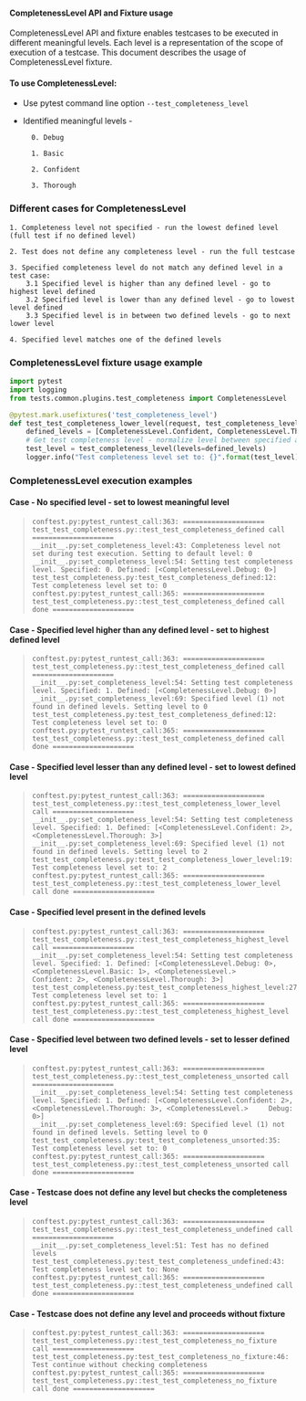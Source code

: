 #### CompletenessLevel API and Fixture usage
CompletenessLevel API and fixture enables testcases to be executed in different meaningful levels.
Each level is a representation of the scope of execution of a testcase. This document describes the usage of CompletenessLevel fixture.

#### To use CompletenessLevel:
- Use pytest command line option ```--test_completeness_level```
- Identified meaningful levels - 
        
        0. Debug
        
        1. Basic
        
        2. Confident
        
        3. Thorough

### Different cases for CompletenessLevel

    1. Completeness level not specified - run the lowest defined level (full test if no defined level)

    2. Test does not define any completeness level - run the full testcase
    
    3. Specified completeness level do not match any defined level in a test case:
        3.1 Specified level is higher than any defined level - go to highest level defined
        3.2 Specified level is lower than any defined level - go to lowest level defined
        3.3 Specified level is in between two defined levels - go to next lower level
    
    4. Specified level matches one of the defined levels

### CompletenessLevel fixture usage example
```python
import pytest
import logging
from tests.common.plugins.test_completeness import CompletenessLevel

@pytest.mark.usefixtures('test_completeness_level')
def test_test_completeness_lower_level(request, test_completeness_level):
    defined_levels = [CompletenessLevel.Confident, CompletenessLevel.Thorough]
    # Get test completeness level - normalize level between specified and defined level
    test_level = test_completeness_level(levels=defined_levels)
    logger.info("Test completeness level set to: {}".format(test_level))
```

### CompletenessLevel execution examples

#### Case - No specified level - set to lowest meaningful level
>     conftest.py:pytest_runtest_call:363: ==================== test_test_completeness.py::test_test_completeness_defined call ====================
>     __init__.py:set_completeness_level:43: Completeness level not set during test execution. Setting to default level: 0
>     __init__.py:set_completeness_level:54: Setting test completeness level. Specified: 0. Defined: [<CompletenessLevel.Debug: 0>]
>     test_test_completeness.py:test_test_completeness_defined:12: Test completeness level set to: 0
>     conftest.py:pytest_runtest_call:365: ==================== test_test_completeness.py::test_test_completeness_defined call done ====================

#### Case - Specified level higher than any defined level - set to highest defined level
>     conftest.py:pytest_runtest_call:363: ==================== test_test_completeness.py::test_test_completeness_defined call ====================
>     __init__.py:set_completeness_level:54: Setting test completeness level. Specified: 1. Defined: [<CompletenessLevel.Debug: 0>]
>     __init__.py:set_completeness_level:69: Specified level (1) not found in defined levels. Setting level to 0
>     test_test_completeness.py:test_test_completeness_defined:12: Test completeness level set to: 0
>     conftest.py:pytest_runtest_call:365: ==================== test_test_completeness.py::test_test_completeness_defined call done ====================

#### Case - Specified level lesser than any defined level - set to lowest defined level
>     conftest.py:pytest_runtest_call:363: ==================== test_test_completeness.py::test_test_completeness_lower_level call ====================
>     __init__.py:set_completeness_level:54: Setting test completeness level. Specified: 1. Defined: [<CompletenessLevel.Confident: 2>, <CompletenessLevel.Thorough: 3>]
>     __init__.py:set_completeness_level:69: Specified level (1) not found in defined levels. Setting level to 2
>     test_test_completeness.py:test_test_completeness_lower_level:19: Test completeness level set to: 2
>     conftest.py:pytest_runtest_call:365: ==================== test_test_completeness.py::test_test_completeness_lower_level call done ====================

#### Case - Specified level present in the defined levels
>     conftest.py:pytest_runtest_call:363: ==================== test_test_completeness.py::test_test_completeness_highest_level call ====================
>     __init__.py:set_completeness_level:54: Setting test completeness level. Specified: 1. Defined: [<CompletenessLevel.Debug: 0>, <CompletenessLevel.Basic: 1>, <CompletenessLevel.>     Confident: 2>, <CompletenessLevel.Thorough: 3>]
>     test_test_completeness.py:test_test_completeness_highest_level:27: Test completeness level set to: 1
>     conftest.py:pytest_runtest_call:365: ==================== test_test_completeness.py::test_test_completeness_highest_level call done ====================

#### Case - Specified level between two defined levels - set to lesser defined level
>     conftest.py:pytest_runtest_call:363: ==================== test_test_completeness.py::test_test_completeness_unsorted call ====================
>     __init__.py:set_completeness_level:54: Setting test completeness level. Specified: 1. Defined: [<CompletenessLevel.Confident: 2>, <CompletenessLevel.Thorough: 3>, <CompletenessLevel.>     Debug: 0>]
>     __init__.py:set_completeness_level:69: Specified level (1) not found in defined levels. Setting level to 0
>     test_test_completeness.py:test_test_completeness_unsorted:35: Test completeness level set to: 0
>     conftest.py:pytest_runtest_call:365: ==================== test_test_completeness.py::test_test_completeness_unsorted call done ====================

#### Case - Testcase does not define any level but checks the completeness level
>     conftest.py:pytest_runtest_call:363: ==================== test_test_completeness.py::test_test_completeness_undefined call ====================
>     __init__.py:set_completeness_level:51: Test has no defined levels
>     test_test_completeness.py:test_test_completeness_undefined:43: Test completeness level set to: None
>     conftest.py:pytest_runtest_call:365: ==================== test_test_completeness.py::test_test_completeness_undefined call done ====================

#### Case - Testcase does not define any level and proceeds without fixture
>     conftest.py:pytest_runtest_call:363: ==================== test_test_completeness.py::test_test_completeness_no_fixture call ====================
>     test_test_completeness.py:test_test_completeness_no_fixture:46: Test continue without checking completeness
>     conftest.py:pytest_runtest_call:365: ==================== test_test_completeness.py::test_test_completeness_no_fixture call done ====================